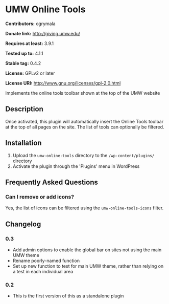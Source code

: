 # UMW Online Tools #
**Contributors:** cgrymala

**Donate link:** http://giving.umw.edu/

**Requires at least:** 3.9.1

**Tested up to:** 4.1.1

**Stable tag:** 0.4.2

**License:** GPLv2 or later

**License URI:** http://www.gnu.org/licenses/gpl-2.0.html


Implements the online tools toolbar shown at the top of the UMW website

## Description ##

Once activated, this plugin will automatically insert the Online Tools toolbar at the top of all pages on the site. The list of tools can optionally be filtered.

## Installation ##

1. Upload the `umw-online-tools` directory to the `/wp-content/plugins/` directory
1. Activate the plugin through the 'Plugins' menu in WordPress

## Frequently Asked Questions ##

### Can I remove or add icons? ###

Yes, the list of icons can be filtered using the `umw-online-tools-icons` filter.

## Changelog ##

### 0.3 ###
* Add admin options to enable the global bar on sites not using the main UMW theme
* Rename poorly-named function
* Set up new function to test for main UMW theme, rather than relying on a test in each individual area

### 0.2 ###
* This is the first version of this as a standalone plugin
